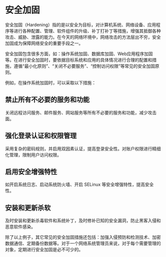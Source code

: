 # 安全加固

安全加固（Hardening）指的是以安全为目标，对计算机系统、网络设备、应用程序等进行各种配置、管理、软件组件的升级、补丁打补丁等措施，增强其抵御各种攻击、威胁、泄露的能力。在今天的网络环境中，网络攻击的方法层出不穷，安全加固成为保障网络安全的重要手段之一。

安全加固包含很多方面，如：操作系统加固、数据库加固、Web应用程序加固等。在进行安全加固时，要依据目标系统和应用的具体情况进行合理的配置和措施，遵循“最小化原则”、“关闭不必要服务”、“控制访问权限”等常见的安全加固原则。

例如，在操作系统加固时，可以采取以下措施：

## 禁止所有不必要的服务和功能

关闭远程访问服务、邮件服务、网站服务等所有不必要的服务和功能，减少攻击面。

## 强化登录认证和权限管理

采用复杂的密码规则，并启用双因素认证，提高登录安全性。对账户权限进行精细化管理，限制用户访问权限。

## 启用安全增强特性

如开启系统日志、启动系统防火墙、开启 SELinux 等安全增强特性，提高安全性。

## 安装和更新杀软

及时安装和更新杀毒软件和系统补丁，及时修补已知的安全漏洞，防止黑客入侵和恶意软件感染。

除了以上例子，其它常见的安全加固措施还包括：加强入侵预防和检测技术、加密数据通信、定期备份数据等。对于一个网络系统管理员来说，对于每个需要管理的对象，定期进行安全加固是必不可少的。